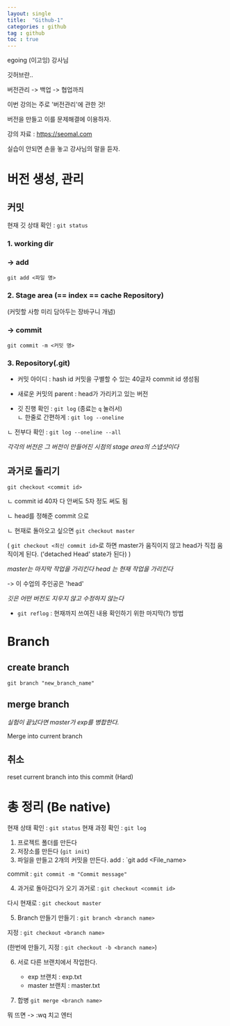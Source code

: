 ```yaml
---
layout: single
title:  "Github-1"
categories : github
tag : github
toc : true
---
```


egoing (이고잉) 강사님



깃허브란..

버전관리 -> 백업 -> 협업까즤

이번 강의는 주로 '버전관리'에 관한 것!

버전을 만들고 이를 문제해결에 이용하자.

강의 자료 : 
 https://seomal.com

실습이 안되면 손을 놓고 강사님의 말을 듣자.


# 버전 생성, 관리
## 커밋
현재 깃 상태 확인 : `git status`

### 1. working dir

### -> add
`git add <파일 명>`

### 2. Stage area (== index == cache Repository)
(커밋할 사항 미리 담아두는 장바구니 개념)

### -> commit
`git commit -m <커밋 명>`

### 3. Repository(.git)
+ 커밋 아이디 : hash id
 커밋을 구별할 수 있는 40글자 commit id 생성됨

+ 새로운 커밋의 parent : head가 가리키고 있는 버전




+ 깃 진행 확인 : `git log`  (종료는 `q` 눌러서)	
ㄴ 한줄로 간편하게 : `git log --oneline`

ㄴ 전부다 확인 :   `git log --oneline --all`

*각각의 버전은 그 버전이 만들어진 시점의 stage area의 스냅샷이다*




## 과거로 돌리기
`git checkout <commit id>`

 ㄴ commit id 40자 다 안써도 5자 정도 써도 됨
 
 ㄴ head를 정해준 commit 으로 
 
 ㄴ 현재로 돌아오고 싶으면 `git checkout master`

(  `git checkout <최신 commit id>`로 하면 master가 움직이지 않고 head가 직접 움직이게 된다. ('detached Head' state가 된다) )

*master는 마지막 작업을 가리킨다*
*head 는 현재 작업을 가리킨다*

-> 이 수업의 주인공은 'head'



*깃은 어떤 버전도 지우지 않고 수정하지 않는다*
+ `git reflog`  : 현재까지 쓰여진 내용 확인하기 위한 마지막(?) 방법



# Branch

## create branch

`git branch "new_branch_name"`


## merge branch
*실험이 끝났다면 master가 exp를 병합한다.*

Merge into current branch 


## 취소
reset current branch into this commit (Hard)



# 총 정리 (Be native)
현재 상태 확인 : `git status`
현재 과정 확인 : `git log`

1. 프로젝트 폴더를 만든다
2. 저장소를 만든다 (`git init`)
3. 파일을 만들고 2개의 커밋을 만든다.
add : `git add <File_name>

commit : `git commit -m "Commit message"`

4. 과거로 돌아갔다가 오기
과거로 : `git checkout <commit id>`

다시 현재로 : `git checkout master`

5. Branch 만들기
만들기 : `git branch <branch name>`

지정 : `git checkout <branch name>`

(한번에 만들기, 지정 : `git checkout -b <branch name>`)

6. 서로 다른 브랜치에서 작업한다.
	+ exp 브랜치 : exp.txt
	+ master 브랜치 : master.txt

7. 합병
`git merge <branch name>`

뭐 뜨면 -> :wq 치고 엔터